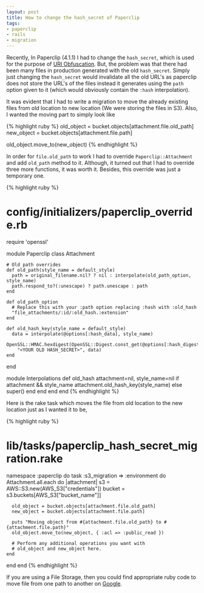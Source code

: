 ```yaml
---
layout: post
title: How to change the hash_secret of Paperclip
tags:
- paperclip
- rails
- migration
---
```


Recently, In Paperclip (4.1.1) I had to change the `hash_secret`, which is used for the purpose of [URI Obfuscation](https://github.com/thoughtbot/paperclip#uri-obfuscation). But, the problem was that there had been many files in production generated with the old `hash_secret`. Simply just changing the `hash_secret` would invalidate all the old URL's as paperclip does not store the URL's of the files instead it generates using the `path` option given to it (which would obviously contain the `:hash` interpolation).

It was evident that I had to write a migration to move the already existing files from old location to new location (We were storing the files in S3). Also, I wanted the moving part to simply look like 

{% highlight ruby %}
old_object = bucket.objects[attachment.file.old_path]
new_object = bucket.objects[attachment.file.path]

old_object.move_to(new_object)
{% endhighlight %}

In order for `file.old_path` to work I had to override `Paperclip::Attachment` and add `old_path` method to it. Although, it turned out that I had to override three more functions, it was worth it. Besides, this override was just a temporary one.

{% highlight ruby %}
# config/initializers/paperclip_override.rb

require 'openssl'

module Paperclip
  class Attachment

    # Old path overrides
    def old_path(style_name = default_style)
      path = original_filename.nil? ? nil : interpolate(old_path_option, style_name)
      path.respond_to?(:unescape) ? path.unescape : path
    end

    def old_path_option
      # Replace this with your :path option replacing :hash with :old_hash
      "file_attachments/:id/:old_hash.:extension"
    end

    def old_hash_key(style_name = default_style)
      data = interpolate(@options[:hash_data], style_name)
      OpenSSL::HMAC.hexdigest(OpenSSL::Digest.const_get(@options[:hash_digest]).new,
        "<YOUR OLD HASH_SECRET>", data)
    end
  end

  module Interpolations
    def old_hash attachment=nil, style_name=nil
      if attachment && style_name
        attachment.old_hash_key(style_name)
      else
        super()
      end
    end
  end
end
{% endhighlight %}

Here is the rake task which moves the file from old location to the new location just as I wanted it to be,

{% highlight ruby %}
# lib/tasks/paperclip_hash_secret_migration.rake

namespace :paperclip do
  task :s3_migration => :environment do
    Attachment.all.each do |attachment|
      s3 = AWS::S3.new(AWS_S3["credentials"])
      bucket = s3.buckets[AWS_S3["bucket_name"]]

      old_object = bucket.objects[attachment.file.old_path]
      new_object = bucket.objects[attachment.file.path]

      puts "Moving object from #{attachment.file.old_path} to #{attachment.file.path}"
      old_object.move_to(new_object, { :acl => :public_read })

      # Perform any additional operations you want with
      # old_object and new_object here.
    end
  end
end
{% endhighlight %}

If you are using a File Storage, then you could find appropriate ruby code to move file from one path to another on [Google](https://www.google.co.in/webhp?#safe=off&q=ruby+move+file+to+new+location).
